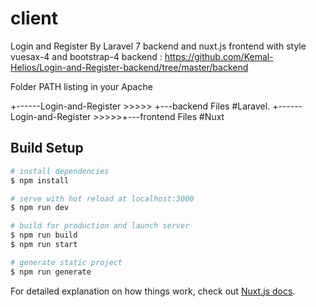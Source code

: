 # client
Login and Register By Laravel 7 backend and nuxt.js frontend with style vuesax-4 and bootstrap-4
backend : https://github.com/Kemal-Helios/Login-and-Register-backend/tree/master/backend

Folder PATH listing in your Apache

+------Login-and-Register >>>>>	+---backend Files #Laravel.
+------Login-and-Register >>>>>+---frontend Files #Nuxt

## Build Setup


```bash
# install dependencies
$ npm install

# serve with hot reload at localhost:3000
$ npm run dev

# build for production and launch server
$ npm run build
$ npm run start

# generate static project
$ npm run generate
```

For detailed explanation on how things work, check out [Nuxt.js docs](https://nuxtjs.org).

